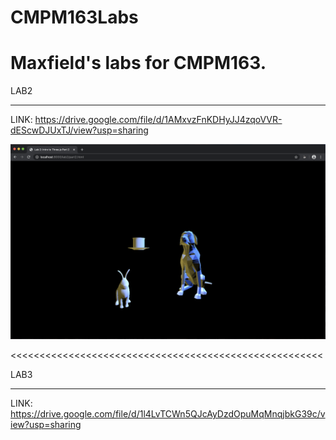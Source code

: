 # CMPM163Labs
Maxfield's labs for CMPM163.
======================================================

LAB2
______________________________________________________

LINK: https://drive.google.com/file/d/1AMxvzFnKDHyJJ4zqoVVR-dEScwDJUxTJ/view?usp=sharing

![](lab2/media/part%202%20screenshot.png)

<<<<<<<<<<<<<<<<<<<<<<<<<<<<<<<<<<<<<<<<<<<<<<<<<<<<<<

LAB3
______________________________________________________

LINK: https://drive.google.com/file/d/1l4LvTCWn5QJcAyDzdOpuMqMnqjbkG39c/view?usp=sharing

>>>>>>>>>>>>>>>>>>>>>>>>>>>>>>>>>>>>>>>>>>>>>>>>>>>>>>>

